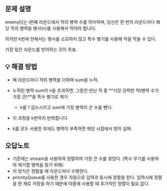 ## 문제 설명
enemy[i]는 i번째 라운드에서 적의 병력 수를 의미하며, 당신은 한 번의 라운드마다 해당 적의 병력을 병사(n)를 사용해서 막아야 합니다.

하지만 k번에 한해서는 병사를 소모하지 않고 특수 병기를 사용해 적을 막을 수 있다.

가장 많은 라운드를 방어하는 것이 목표.

## 💡 해결 방법
- 매 라운드마다 적의 병력을 더하며 sum을 누적.

- 누적된 병력 sum이 n을 초과하면, 그동안 만난 적 중 **가장 강력한 적(병력 수가 가장 큰)**을 특수 병기로 제거
  - k를 1 감소시키고 sum에 가장 병력이 큰 수를 뺀다.

- 이 과정을 k번까지 반복합니다.

- k를 모두 사용한 후에도 병력이 부족하면 해당 시점에서 방어 실패.

## 오답노트
- 기존에는 stream을 사용하여 정렬하여 가장 큰 수를 찾았다. (특수 무기를 사용하여 제거할 병력을 찾기 위해)
- 이 방식은 정렬을 매 라운드마다 수행한다.
- priorityQueue를 사용한 경우 자동으로 입력과 동시에 정렬을 한다. 입력시에 정렬을 한 채로 저장을 하기 때문에 야중에 사용할 때 추가적인 정렬이 필요 없다.